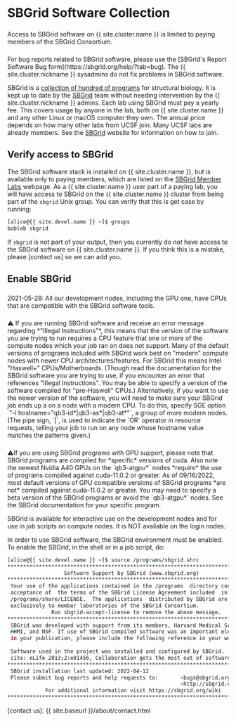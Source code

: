 # SBGrid Software Collection

<div class="alert alert-warning" role="alert" style="margin-top: 3ex" markdown="1">
Access to SBGrid software on {{ site.cluster.name }} is limited to paying members of the SBGrid Consortium.
</div>

<div class="alert alert-warning" role="alert" style="margin-top: 3ex" markdown="1">
For bug reports related to SBGrid software, please use the
[SBGrid's Report Software Bug form](https://sbgrid.org/help/?tab=bug).
The {{ site.cluster.nickname }} sysadmins do not fix problems in SBGrid software.
</div>

SBGrid is a [collection of hundred of programs](https://sbgrid.org/software/)
for structural biology.  It is kept up to date by the [SBGrid] team
without needing intervention by the {{ site.cluster.nickname }} admins.
Each lab using SBGrid must pay a yearly fee. This covers usage by anyone
in the lab, both on {{ site.cluster.name }} and any other Linux or macOS
computer they own. The annual price depends on how many other labs from
UCSF join. Many UCSF labs are already members.
See the [SBGrid] website for information on how to join.


## Verify access to SBGrid

The SBGrid software stack is installed on {{ site.cluster.name }}, but
is available only to paying members, which are listed on the
[SBGrid Member Labs] webpage.  As a {{ site.cluster.name }} user part
of a paying lab, you will have access to SBGrid on the
{{ site.cluster.name }} cluster from being part of the `sbgrid` Unix
group.  You can verify that this is get case by running:

<!-- code-block label="groups" -->
```sh
[alice@{{ site.devel.name }} ~]$ groups
boblab sbgrid
```

If `sbgrid` is not part of your output, then you currently do _not_
have access to the SBGrid software on {{ site.cluster.name }}.  If you
think this is a mistake, please [contact us] so we can add you.


## Enable SBGrid

<div class="alert alert-info" role="alert" style="margin-top: 3ex" markdown="1">
2021-05-28: All our development nodes, including the GPU one, have
CPUs that are compatible with the SBGrid software tools.
</div>

<div class="alert alert-warning" role="alert" style="margin-top: 3ex" markdown="1">
<span>⚠️</span> If you are running SBGrid software and receive an error message regarding *"Illegal Instructions"*, this means that the version of the software you are trying to run requires a CPU feature that one or more of the compute nodes which your job ran on does not support. Many of the default versions of programs included with SBGrid work best on "modern" compute nodes with newer CPU architectures/features. For SBGrid this means Intel "Haswell+" CPUs/Motherboards. (Though read the documentation for the SBGrid software you are trying to use, if you encounter an error that references "Illegal Instructions". You may be able to specify a version of the software compiled for "pre-Haswell" CPUs.)  Alternatively, if you want to use the newer version of the software, you will need to make sure your SBGrid job ends up a on a node with a modern CPU. To do this, specify SGE option `"-l hostname="qb3-id*|qb3-as*|qb3-at*"`, a group of more modern nodes. (The pipe sign, `|`, is used to indicate the `OR` operator in resource requests, telling your job to run on any node whose hostname value matches the patterns given.)
</div>

<div class="alert alert-warning" role="alert" style="margin-top: 3ex" markdown="1">
<span>⚠️</span>If you are using SBGrid programs with GPU support, please note that SBGrid programs are compiled for *specific* versions of cuda. Also note the newest Nvidia A40 GPUs on the `qb3-atgpu*` nodes *require* the use of programs compiled against cuda-11.0.2 or greater. As of 09/16/2022, most default versions of GPU compatible versions of SBGrid programs *are not* compiled against cuda-11.0.2 or greater. You may need to specify a beta version of the SBGrid programs or avoid the `qb3-atgpu*` nodes. See the SBGrid documentation for your specific program.
</div>

SBGrid is available for interactive use on the development nodes and for use in job scripts on compute nodes. It is NOT available on the login nodes.

In order to use SBGrid software, the SBGrid environment must be
enabled.  To enable the SBGrid, in the shell or in a job script, do:

<!-- code-block label="sbgrid" -->
```sh
[alice@{{ site.devel.name }} ~]$ source /programs/sbgrid.shrc
********************************************************************************
                  Software Support by SBGrid (www.sbgrid.org)
********************************************************************************
 Your use of the applications contained in the /programs  directory constitutes
 acceptance of  the terms of the SBGrid License Agreement included  in the file
 /programs/share/LICENSE.  The applications  distributed by SBGrid are licensed
 exclusively to member laboratories of the SBGrid Consortium.
              Run sbgrid-accept-license to remove the above message.  
********************************************************************************
 SBGrid was developed with support from its members, Harvard Medical School,    
 HHMI, and NSF. If use of SBGrid compiled software was an important element     
 in your publication, please include the following reference in your work:      
                                                                                
 Software used in the project was installed and configured by SBGrid.           
 cite: eLife 2013;2:e01456, Collaboration gets the most out of software.
********************************************************************************
 SBGrid installation last updated: 2022-04-12
 Please submit bug reports and help requests to:       <bugs@sbgrid.org>  or
                                                       <http://sbgrid.org/bugs>
            For additional information visit https://sbgrid.org/wiki
********************************************************************************
```


[SBGrid]: https://sbgrid.org/
[SBGrid Member Labs]: https://sbgrid.org/members/order/-institutions/
[contact us]: {{ site.baseurl }}/about/contact.html

<style>
dt {
  margin-top: 1ex;
}
</style>  
